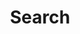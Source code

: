 ---
title: "Search"
#date: 2022-03-06
slug: "search"
layout: "search"
outputs:
    - html
    - json
menu:
    main:
#        name: 
        weight: 4
        params: 
#            icon: search

#comments: false
---